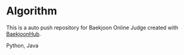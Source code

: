 # Algorithm
This is a auto push repository for Baekjoon Online Judge created with [BaekjoonHub](https://github.com/BaekjoonHub/BaekjoonHub).

Python, Java
